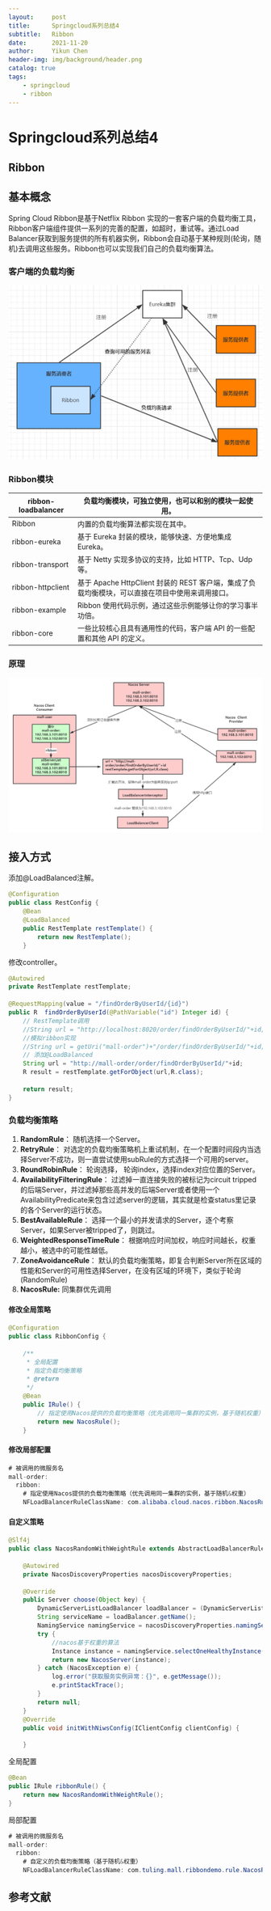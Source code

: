 ```yaml
---
layout:     post
title:      Springcloud系列总结4
subtitle:   Ribbon
date:       2021-11-20
author:     Yikun Chen
header-img: img/background/header.png
catalog: true
tags:
    - springcloud
    - ribbon
---
```



# Springcloud系列总结4

Ribbon
--

## 基本概念

Spring Cloud Ribbon是基于Netflix Ribbon 实现的一套客户端的负载均衡工具，Ribbon客户端组件提供一系列的完善的配置，如超时，重试等。通过Load Balancer获取到服务提供的所有机器实例，Ribbon会自动基于某种规则(轮询，随机)去调用这些服务。Ribbon也可以实现我们自己的负载均衡算法。

### 客户端的负载均衡

![picture1](/img/springcloud/ribbon_architecture.png)

### Ribbon模块

| ribbon-loadbalancer | 负载均衡模块，可独立使用，也可以和别的模块一起使用。         |
| ------------------- | ------------------------------------------------------------ |
| Ribbon              | 内置的负载均衡算法都实现在其中。                             |
| ribbon-eureka       | 基于 Eureka 封装的模块，能够快速、方便地集成 Eureka。        |
| ribbon-transport    | 基于 Netty 实现多协议的支持，比如 HTTP、Tcp、Udp 等。        |
| ribbon-httpclient   | 基于 Apache HttpClient 封装的 REST 客户端，集成了负载均衡模块，可以直接在项目中使用来调用接口。 |
| ribbon-example      | Ribbon 使用代码示例，通过这些示例能够让你的学习事半功倍。    |
| ribbon-core         | 一些比较核心且具有通用性的代码，客户端 API 的一些配置和其他 API 的定义。 |

### 原理

![picture1](/img/springcloud/ribbon_structure.png)

## 接入方式

添加@LoadBalanced注解。
```java
@Configuration
public class RestConfig {
    @Bean
    @LoadBalanced
    public RestTemplate restTemplate() {
        return new RestTemplate();
    } 
```

修改controller。
```java
@Autowired
private RestTemplate restTemplate;

@RequestMapping(value = "/findOrderByUserId/{id}")
public R  findOrderByUserId(@PathVariable("id") Integer id) {
    // RestTemplate调用
    //String url = "http://localhost:8020/order/findOrderByUserId/"+id;
    //模拟ribbon实现
    //String url = getUri("mall-order")+"/order/findOrderByUserId/"+id;
    // 添加@LoadBalanced
    String url = "http://mall-order/order/findOrderByUserId/"+id;
    R result = restTemplate.getForObject(url,R.class);

    return result;
}
```
### 负载均衡策略

1. **RandomRule**： 随机选择一个Server。
2. **RetryRule**： 对选定的负载均衡策略机上重试机制，在一个配置时间段内当选择Server不成功，则一直尝试使用subRule的方式选择一个可用的server。
3. **RoundRobinRule**： 轮询选择， 轮询index，选择index对应位置的Server。
4. **AvailabilityFilteringRule**： 过滤掉一直连接失败的被标记为circuit tripped的后端Server，并过滤掉那些高并发的后端Server或者使用一个AvailabilityPredicate来包含过滤server的逻辑，其实就是检查status里记录的各个Server的运行状态。
5. **BestAvailableRule**： 选择一个最小的并发请求的Server，逐个考察Server，如果Server被tripped了，则跳过。
6. **WeightedResponseTimeRule**： 根据响应时间加权，响应时间越长，权重越小，被选中的可能性越低。
7. **ZoneAvoidanceRule**： 默认的负载均衡策略，即复合判断Server所在区域的性能和Server的可用性选择Server，在没有区域的环境下，类似于轮询(RandomRule)
8. **NacosRule:**  同集群优先调用

#### 修改全局策略

```java
@Configuration
public class RibbonConfig {

    /**
     * 全局配置
     * 指定负载均衡策略
     * @return
     */
    @Bean
    public IRule() {
        // 指定使用Nacos提供的负载均衡策略（优先调用同一集群的实例，基于随机权重）
        return new NacosRule();
    }
```

#### 修改局部配置

```java
# 被调用的微服务名
mall-order:
  ribbon:
    # 指定使用Nacos提供的负载均衡策略（优先调用同一集群的实例，基于随机&权重）
    NFLoadBalancerRuleClassName: com.alibaba.cloud.nacos.ribbon.NacosRule
```

#### 自定义策略

```java
@Slf4j
public class NacosRandomWithWeightRule extends AbstractLoadBalancerRule {

    @Autowired
    private NacosDiscoveryProperties nacosDiscoveryProperties;

    @Override
    public Server choose(Object key) {
        DynamicServerListLoadBalancer loadBalancer = (DynamicServerListLoadBalancer) getLoadBalancer();
        String serviceName = loadBalancer.getName();
        NamingService namingService = nacosDiscoveryProperties.namingServiceInstance();
        try {
            //nacos基于权重的算法
            Instance instance = namingService.selectOneHealthyInstance(serviceName);
            return new NacosServer(instance);
        } catch (NacosException e) {
            log.error("获取服务实例异常：{}", e.getMessage());
            e.printStackTrace();
        }
        return null;
    }
    @Override
    public void initWithNiwsConfig(IClientConfig clientConfig) {

    }
```

全局配置
```java
@Bean
public IRule ribbonRule() {
    return new NacosRandomWithWeightRule();
}
```

局部配置
```java
# 被调用的微服务名
mall-order:
  ribbon:
    # 自定义的负载均衡策略（基于随机&权重）
    NFLoadBalancerRuleClassName: com.tuling.mall.ribbondemo.rule.NacosRandomWithWeightRule

```

参考文献
--

